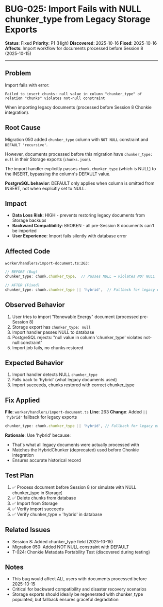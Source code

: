 # BUG-025: Import Fails with NULL chunker_type from Legacy Storage Exports

**Status**: Fixed
**Priority**: P1 (High)
**Discovered**: 2025-10-16
**Fixed**: 2025-10-16
**Affects**: Import workflow for documents processed before Session 8 (2025-10-15)

---

## Problem

Import fails with error:
```
Failed to insert chunks: null value in column "chunker_type" of relation "chunks" violates not-null constraint
```

When importing legacy documents (processed before Session 8 Chonkie integration).

## Root Cause

Migration 050 added `chunker_type` column with `NOT NULL` constraint and `DEFAULT 'recursive'`.

However, documents processed before this migration have `chunker_type: null` in their Storage exports (`chunks.json`).

The import handler explicitly passes `chunk.chunker_type` (which is NULL) to the INSERT, bypassing the column's DEFAULT value.

**PostgreSQL behavior**: DEFAULT only applies when column is omitted from INSERT, not when explicitly set to NULL.

## Impact

- **Data Loss Risk**: HIGH - prevents restoring legacy documents from Storage backups
- **Backward Compatibility**: BROKEN - all pre-Session 8 documents can't be imported
- **User Experience**: Import fails silently with database error

## Affected Code

`worker/handlers/import-document.ts:263`:
```typescript
// BEFORE (Bug)
chunker_type: chunk.chunker_type,  // Passes NULL → violates NOT NULL

// AFTER (Fixed)
chunker_type: chunk.chunker_type || 'hybrid',  // Fallback for legacy exports
```

## Observed Behavior

1. User tries to import "Renewable Energy" document (processed pre-Session 8)
2. Storage export has `chunker_type: null`
3. Import handler passes NULL to database
4. PostgreSQL rejects: "null value in column 'chunker_type' violates not-null constraint"
5. Import job fails, no chunks restored

## Expected Behavior

1. Import handler detects NULL `chunker_type`
2. Falls back to 'hybrid' (what legacy documents used)
3. Import succeeds, chunks restored with correct chunker_type

## Fix Applied

**File**: `worker/handlers/import-document.ts`
**Line**: 263
**Change**: Added `|| 'hybrid'` fallback for legacy exports

```typescript
chunker_type: chunk.chunker_type || 'hybrid', // Fallback for legacy exports (pre-Session 8)
```

**Rationale**: Use 'hybrid' because:
- That's what all legacy documents were actually processed with
- Matches the HybridChunker (deprecated) used before Chonkie integration
- Ensures accurate historical record

## Test Plan

1. ✅ Process document before Session 8 (or simulate with NULL chunker_type in Storage)
2. ✅ Delete chunks from database
3. ✅ Import from Storage
4. ✅ Verify import succeeds
5. ✅ Verify chunker_type = 'hybrid' in database

## Related Issues

- Session 8: Added chunker_type field (2025-10-15)
- Migration 050: Added NOT NULL constraint with DEFAULT
- T-024: Chonkie Metadata Portability Test (discovered during testing)

## Notes

- This bug would affect ALL users with documents processed before 2025-10-15
- Critical for backward compatibility and disaster recovery scenarios
- Storage exports should ideally be regenerated with chunker_type populated, but fallback ensures graceful degradation
